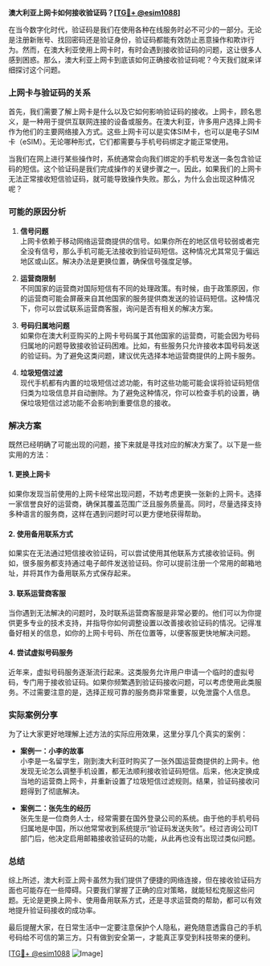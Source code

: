 **澳大利亚上网卡如何接收验证码？[[TG💪+ @esim1088](https://t.me/s/esim1088)]**

在当今数字化时代，验证码是我们在使用各种在线服务时必不可少的一部分。无论是注册新账号、找回密码还是验证身份，验证码都能有效防止恶意操作和欺诈行为。然而，在澳大利亚使用上网卡时，有时会遇到接收验证码的问题，这让很多人感到困惑。那么，澳大利亚上网卡到底该如何正确接收验证码呢？今天我们就来详细探讨这个问题。

### 上网卡与验证码的关系

首先，我们需要了解上网卡是什么以及它如何影响验证码的接收。上网卡，顾名思义，是一种用于提供互联网连接的设备或服务。在澳大利亚，许多用户选择上网卡作为他们的主要网络接入方式。这些上网卡可以是实体SIM卡，也可以是电子SIM卡（eSIM）。无论哪种形式，它们都需要与手机号码绑定才能正常使用。

当我们在网上进行某些操作时，系统通常会向我们绑定的手机号发送一条包含验证码的短信。这个验证码是我们完成操作的关键步骤之一。因此，如果我们的上网卡无法正常接收短信验证码，就可能导致操作失败。那么，为什么会出现这种情况呢？

### 可能的原因分析

1. **信号问题**  
   上网卡依赖于移动网络运营商提供的信号。如果你所在的地区信号较弱或者完全没有信号，那么手机可能无法接收到验证码短信。这种情况尤其常见于偏远地区或山区。解决办法是更换位置，确保信号强度足够。

2. **运营商限制**  
   不同国家的运营商对国际短信有不同的处理政策。有时候，由于政策原因，你的运营商可能会屏蔽来自其他国家的服务提供商发送的验证码短信。这种情况下，你可以尝试联系运营商客服，询问是否有相关的解决方案。

3. **号码归属地问题**  
   如果你在澳大利亚购买的上网卡号码属于其他国家的运营商，可能会因为号码归属地的问题导致接收验证码困难。比如，有些服务只允许接收本国号码发送的验证码。为了避免这类问题，建议优先选择本地运营商提供的上网卡服务。

4. **垃圾短信过滤**  
   现代手机都有内置的垃圾短信过滤功能，有时这些功能可能会误将验证码短信归类为垃圾信息并自动删除。为了避免这种情况，你可以检查手机的设置，确保垃圾短信过滤功能不会影响到重要信息的接收。

### 解决方案

既然已经明确了可能出现的问题，接下来就是寻找对应的解决方案了。以下是一些实用的方法：

#### 1. 更换上网卡
如果你发现当前使用的上网卡经常出现问题，不妨考虑更换一张新的上网卡。选择一家信誉良好的运营商，确保其覆盖范围广泛且服务质量高。同时，尽量选择支持多种语言的服务商，这样在遇到问题时可以更方便地获得帮助。

#### 2. 使用备用联系方式
如果实在无法通过短信接收验证码，可以尝试使用其他联系方式接收验证码。例如，很多服务都支持通过电子邮件发送验证码。你可以提前注册一个常用的邮箱地址，并将其作为备用联系方式保存起来。

#### 3. 联系运营商客服
当你遇到无法解决的问题时，及时联系运营商客服是非常必要的。他们可以为你提供更多专业的技术支持，并指导你如何调整设置以改善接收验证码的情况。记得准备好相关的信息，如你的上网卡号码、所在位置等，以便客服更快地解决问题。

#### 4. 尝试虚拟号码服务
近年来，虚拟号码服务逐渐流行起来。这类服务允许用户申请一个临时的虚拟号码，专门用于接收验证码。如果你频繁遇到验证码接收问题，可以考虑使用此类服务。不过需要注意的是，选择正规可靠的服务商非常重要，以免泄露个人信息。

### 实际案例分享

为了让大家更好地理解上述方法的实际应用效果，这里分享几个真实的案例：

- **案例一：小李的故事**  
  小李是一名留学生，刚到澳大利亚时购买了一张外国运营商提供的上网卡。他发现无论怎么调整手机设置，都无法顺利接收验证码短信。后来，他决定换成当地的运营商上网卡，并重新设置了垃圾短信过滤规则。结果，验证码接收问题得到了彻底解决。

- **案例二：张先生的经历**  
  张先生是一位商务人士，经常需要在国外登录公司的系统。由于他的手机号码归属地是中国，所以他常常收到系统提示“验证码发送失败”。经过咨询公司IT部门后，他决定启用邮箱接收验证码的功能，从此再也没有出现过类似问题。

### 总结

综上所述，澳大利亚上网卡虽然为我们提供了便捷的网络连接，但在接收验证码方面也可能存在一些障碍。只要我们掌握了正确的应对策略，就能轻松克服这些问题。无论是更换上网卡、使用备用联系方式，还是寻求运营商的帮助，都可以有效地提升验证码接收的成功率。

最后提醒大家，在日常生活中一定要注意保护个人隐私，避免随意透露自己的手机号码给不可信的第三方。只有做到安全第一，才能真正享受到科技带来的便利。

[[TG💪+ @esim1088](https://t.me/s/esim1088) ![Image](https://i.postimg.cc/4NQfJmqS/Snipaste-2025-05-13-00-14-12.png)]